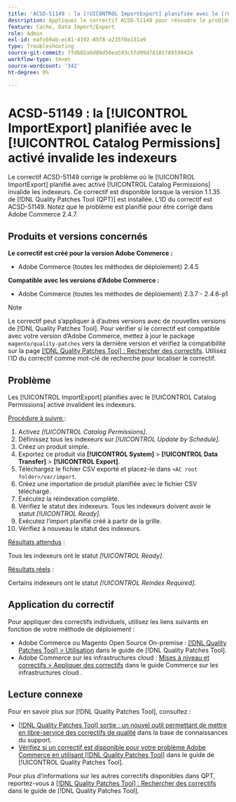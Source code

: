 ```yaml
---
title: 'ACSD-51149 : la [!UICONTROL ImportExport] planifiée avec le [!UICONTROL Catalog Permissions] activé invalide les indexeurs'
description: Appliquez le correctif ACSD-51149 pour résoudre le problème de performances d’Adobe Commerce où le [!UICONTROL ImportExport] planifié avec le [!UICONTROL Catalog Permissions] activé invalide les indexeurs.
feature: Cache, Data Import/Export
role: Admin
exl-id: eafc69ab-ec81-4192-85f8-a235f0a131a9
type: Troubleshooting
source-git-commit: 7fdb02a6d89d50ea593c5fd99d78101f89198424
workflow-type: tm+mt
source-wordcount: '342'
ht-degree: 0%

---
```


# ACSD-51149 : la [!UICONTROL ImportExport] planifiée avec le [!UICONTROL Catalog Permissions] activé invalide les indexeurs

Le correctif ACSD-51149 corrige le problème où le [!UICONTROL ImportExport] planifié avec activé [!UICONTROL Catalog Permissions] invalide les indexeurs. Ce correctif est disponible lorsque la version 1.1.35 de [!DNL Quality Patches Tool (QPT)] est installée. L’ID du correctif est ACSD-51149. Notez que le problème est planifié pour être corrigé dans Adobe Commerce 2.4.7.

## Produits et versions concernés

**Le correctif est créé pour la version Adobe Commerce :**

* Adobe Commerce (toutes les méthodes de déploiement) 2.4.5

**Compatible avec les versions d’Adobe Commerce :**

* Adobe Commerce (toutes les méthodes de déploiement) 2.3.7 - 2.4.6-p1

>[!NOTE]
>
>Le correctif peut s’appliquer à d’autres versions avec de nouvelles versions de [!DNL Quality Patches Tool]. Pour vérifier si le correctif est compatible avec votre version d’Adobe Commerce, mettez à jour le package `magento/quality-patches` vers la dernière version et vérifiez la compatibilité sur la page [[!DNL Quality Patches Tool] : Rechercher des correctifs](https://experienceleague.adobe.com/tools/commerce-quality-patches/index.html). Utilisez l’ID du correctif comme mot-clé de recherche pour localiser le correctif.

## Problème

Les [!UICONTROL ImportExport] planifiés avec le [!UICONTROL Catalog Permissions] activé invalident les indexeurs.

<u>Procédure à suivre </u> :

1. Activez *[!UICONTROL Catalog Permissions]*.
1. Définissez tous les indexeurs sur *[!UICONTROL Update by Schedule]*.
1. Créez un produit simple.
1. Exportez ce produit via **[!UICONTROL System]** > **[!UICONTROL Data Transfer]** > **[!UICONTROL Export]**.
1. Téléchargez le fichier CSV exporté et placez-le dans `<AC root folder>/var/import`.
1. Créez une importation de produit planifiée avec le fichier CSV téléchargé.
1. Exécutez la réindexation complète.
1. Vérifiez le statut des indexeurs. Tous les indexeurs doivent avoir le statut *[!UICONTROL Ready]*.
1. Exécutez l’import planifié créé à partir de la grille.
1. Vérifiez à nouveau le statut des indexeurs.

<u>Résultats attendus</u> :

Tous les indexeurs ont le statut *[!UICONTROL Ready]*.

<u>Résultats réels</u> :

Certains indexeurs ont le statut *[!UICONTROL Reindex Required]*.

## Application du correctif

Pour appliquer des correctifs individuels, utilisez les liens suivants en fonction de votre méthode de déploiement :

* Adobe Commerce ou Magento Open Source On-premise : [[!DNL Quality Patches Tool] > Utilisation](/help/tools/quality-patches-tool/usage.md) dans le guide de [!DNL Quality Patches Tool].
* Adobe Commerce sur les infrastructures cloud : [Mises à niveau et correctifs > Appliquer des correctifs](https://experienceleague.adobe.com/docs/commerce-cloud-service/user-guide/develop/upgrade/apply-patches.html) dans le guide Commerce sur les infrastructures cloud .

## Lecture connexe

Pour en savoir plus sur [!DNL Quality Patches Tool], consultez :

* [[!DNL Quality Patches Tool] sortie : un nouvel outil permettant de mettre en libre-service des correctifs de qualité](https://experienceleague.adobe.com/en/docs/commerce-operations/tools/quality-patches-tool/quality-patches-tool-to-self-serve-quality-patches) dans la base de connaissances du support.
* [Vérifiez si un correctif est disponible pour votre problème Adobe Commerce en utilisant [!DNL Quality Patches Tool]](/help/tools/quality-patches-tool/patches-available-in-qpt/check-patch-for-magento-issue-with-magento-quality-patches.md) dans le guide de [!UICONTROL Quality Patches Tool].


Pour plus d’informations sur les autres correctifs disponibles dans QPT, reportez-vous à [[!DNL Quality Patches Tool] : Rechercher des correctifs](https://experienceleague.adobe.com/tools/commerce-quality-patches/index.html) dans le guide de [!DNL Quality Patches Tool].
